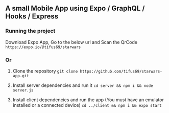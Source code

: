 ## A small Mobile App using Expo / GraphQL / Hooks / Express

### Running the project

Download Expo App, Go to the below url and Scan the QrCode
`https://expo.io/@tifus69/starwars`

### Or

1. Clone the repository
   `git clone https://github.com/tifus69/starwars-app.git`

2. Install server dependencies and run it
   `cd server && npm i && node server.js`

3. Install client dependencies and run the app (You must have an emulator installed or a connected device)
   `cd ../client && npm i && expo start`
